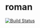 # roman
[![Build Status](https://travis-ci.org/yadea/roman.svg?branch=master)](https://travis-ci.org/yadea/roman)
